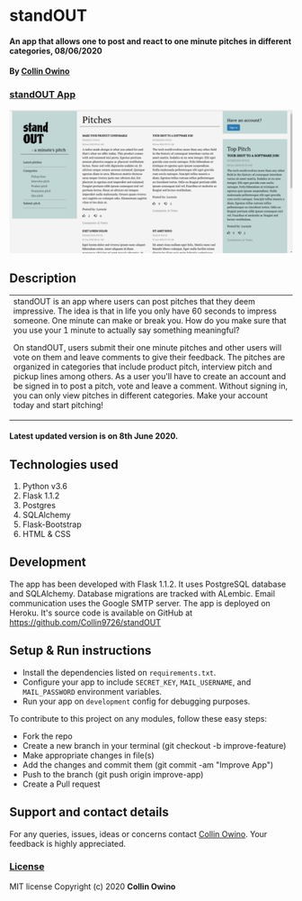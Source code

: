 # standOUT
#### An app that allows one to post and react to one minute pitches in different categories, 08/06/2020
#### By [Collin Owino](https://github.com/Collin9726)

### [standOUT App](https://standoutpitches.herokuapp.com/)

<img src="./app/static/images/standout-home.png"
     alt="standOUT home image"
     style="width=100%;" />

## Description

<table>
<tr>
<td>
standOUT is an app where users can post pitches that they deem impressive. The idea is that in life you only have 60 seconds to impress someone. One minute can make or break you. How do you make sure that you use your 1 minute to actually say something meaningful?

On standOUT, users submit their one minute pitches and other users will vote on them and leave comments to give their feedback. The pitches are organized in categories that include product pitch, interview pitch and pickup lines among others. As a user you'll have to create an account and be signed in to post a pitch, vote and leave a comment. Without signing in, you can only view pitches in different categories. Make your account today and start pitching!
</td>
</tr>
</table> 

#### Latest updated version is on 8th June 2020.

## Technologies used

1. Python v3.6
2. Flask 1.1.2
3. Postgres
4. SQLAlchemy
5. Flask-Bootstrap
6. HTML & CSS

## Development

The app has been developed with Flask 1.1.2. It uses PostgreSQL database and SQLAlchemy. Database migrations are tracked with ALembic. Email communication uses the Google SMTP server. The app is deployed on Heroku. It's source code is available on GitHub at https://github.com/Collin9726/standOUT

## Setup & Run instructions
- Install the dependencies listed on `requirements.txt`.
- Configure your app to include `SECRET_KEY`, `MAIL_USERNAME`, and `MAIL_PASSWORD` environment variables.
- Run your app on `development` config for debugging purposes.

To contribute to this project on any modules, follow these easy steps:

- Fork the repo
- Create a new branch in your terminal (git checkout -b improve-feature)
- Make appropriate changes in file(s)
- Add the changes and commit them (git commit -am "Improve App")
- Push to the branch (git push origin improve-app)
- Create a Pull request

## Support and contact details
For any queries, issues, ideas or concerns contact [Collin Owino](owino.collin@gmail.com). Your feedback is highly appreciated. 
### [License](LICENSE)
MIT license
Copyright (c) 2020 **Collin Owino**